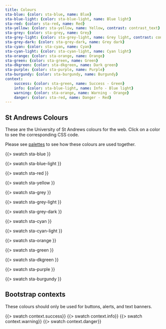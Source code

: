 ```yaml
---
title: Colours
sta-blue: {color: sta-blue, name: Blue}
sta-blue-light: {color: sta-blue-light, name: Blue light}
sta-red: {color: sta-red, name: Red}
sta-yellow: {color: sta-yellow, name: Yellow, contrast: contrast_text}
sta-grey: {color: sta-grey, name: Grey}
sta-grey-light: {color: sta-grey-light, name: Grey light, contrast: contrast_text}
sta-grey-dark: {color: sta-grey-dark, name: Grey dark}
sta-cyan: {color: sta-cyan, name: Cyan}
sta-cyan-light: {color: sta-cyan-light, name: Cyan light}
sta-orange: {color: sta-orange, name: Orange}
sta-green: {color: sta-green, name: Green}
sta-dkgreen: {color: sta-dkgreen, name: Dark green}
sta-purple: {color: sta-purple, name: Purple}
sta-burgundy: {color: sta-burgundy, name: Burgundy}
context:
    success: {color: sta-green, name: Success - Green}
    info: {color: sta-blue-light, name: Info - Blue light}
    warning: {color: sta-orange, name: Warning - Orange}
    danger: {color: sta-red, name: Danger - Red}
---
```


## St Andrews Colours

These are the University of St Andrews colours for the web. Click on a color to see the corresponding CSS code.

Please see [palettes](palettes.html) to see how these colours are used together.

{{> swatch sta-blue }}

{{> swatch sta-blue-light }}

{{> swatch sta-red }}

{{> swatch sta-yellow }}

{{> swatch sta-grey }}

{{> swatch sta-grey-light }}

{{> swatch sta-grey-dark }}

{{> swatch sta-cyan }}

{{> swatch sta-cyan-light }}

{{> swatch sta-orange }}

{{> swatch sta-green }}

{{> swatch sta-dkgreen }}

{{> swatch sta-purple }}

{{> swatch sta-burgundy }}

## Bootstrap contexts

These colours should only be used for buttons, alerts, and text banners.

{{> swatch context.success}}
{{> swatch context.info}}
{{> swatch context.warning}}
{{> swatch context.danger}}
